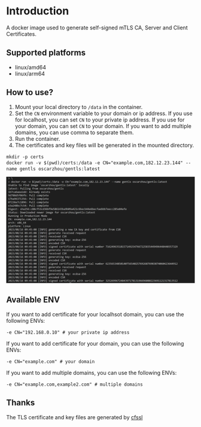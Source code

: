 

# Introduction

A docker image used to generate self-signed mTLS CA, Server and Client Certificates. 

## Supported platforms

- linux/amd64
- linux/arm64

## How to use? 

1. Mount your local directory to `/data` in the container.
2. Set the `CN` environment variable to your domain or ip address. If you use for localhost, you can set `CN` to your private ip address. If you use for your domain, you can set `CN` to your domain. If you want to add multiple domains, you can use comma to separate them.
3. Run the container.
4. The certificates and key files will be generated in the mounted directory.

```
mkdir -p certs
docker run -v $(pwd)/certs:/data -e CN="example.com,182.12.23.144" --name gentls oscarzhou/gentls:latest
```

![](/assets/execute-result.png)

## Available ENV

If you want to add certificate for your localhsot domain, you can use the following ENVs:

```
-e CN="192.168.0.10" # your private ip address
```

If you want to add certificate for your domain, you can use the following ENVs:

```
-e CN="example.com" # your domain
```

If you want to add multiple domains, you can use the following ENVs:

```
-e CN="example.com,example2.com" # multiple domains
```

## Thanks
The TLS certificate and key files are generated by [cfssl](https://github.com/cloudflare/cfssl)
